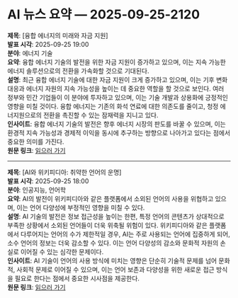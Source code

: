 # AI 뉴스 요약 — 2025-09-25-2120

**제목**: [융합 에너지의 미래와 자금 지원]  
**발표 시각**: 2025-09-25 19:00  
**분야**: 에너지 기술  
**요약**: 융합 에너지 기술의 발전을 위한 자금 지원이 증가하고 있으며, 이는 지속 가능한 에너지 솔루션으로의 전환을 가속화할 것으로 기대된다.  
**설명**: 최근 융합 에너지 기술에 대한 자금 지원이 크게 증가하고 있으며, 이는 기후 변화 대응과 에너지 자원의 지속 가능성을 높이는 데 중요한 역할을 할 것으로 보인다. 여러 정부와 민간 기업들이 이 분야에 투자하고 있으며, 이는 기술 개발과 상용화에 긍정적인 영향을 미칠 것이다. 융합 에너지는 기존의 화석 연료에 대한 의존도를 줄이고, 청정 에너지원으로의 전환을 촉진할 수 있는 잠재력을 지니고 있다.  
**인사이트**: 융합 에너지 기술의 발전은 향후 에너지 시장의 판도를 바꿀 수 있으며, 이는 환경적 지속 가능성과 경제적 이익을 동시에 추구하는 방향으로 나아가고 있다는 점에서 중요한 의미를 가진다.  
**원문 링크**: [읽으러 가기](https://www.technologyreview.com/2025/09/25/1124050/fusion-future-funding/)

---

**제목**: [AI와 위키피디아: 취약한 언어의 운명]  
**발표 시각**: 2025-09-25 18:00  
**분야**: 인공지능, 언어학  
**요약**: AI의 발전이 위키피디아와 같은 플랫폼에서 소외된 언어의 사용을 위협하고 있으며, 이는 언어 다양성에 부정적인 영향을 미칠 수 있다.  
**설명**: AI 기술의 발전은 정보 접근성을 높이는 한편, 특정 언어의 콘텐츠가 상대적으로 부족한 상황에서 소외된 언어들이 더욱 위축될 위험이 있다. 위키피디아와 같은 플랫폼에서 다루어지는 언어의 수가 제한적일 경우, AI는 주로 사용되는 언어에 집중하게 되어, 소수 언어의 정보는 더욱 감소할 수 있다. 이는 언어 다양성의 감소와 문화적 자원의 손실로 이어질 수 있는 심각한 문제이다.  
**인사이트**: AI 기술이 언어의 사용 방식에 미치는 영향은 단순히 기술적 문제를 넘어 문화적, 사회적 문제로 이어질 수 있으며, 이는 언어 보존과 다양성을 위한 새로운 접근 방식을 필요로 한다는 점에서 중요한 시사점을 제공한다.  
**원문 링크**: [읽으러 가기](https://www.technologyreview.com/2025/09/25/1124005/ai-wikipedia-vulnerable-languages-doom-spiral/)